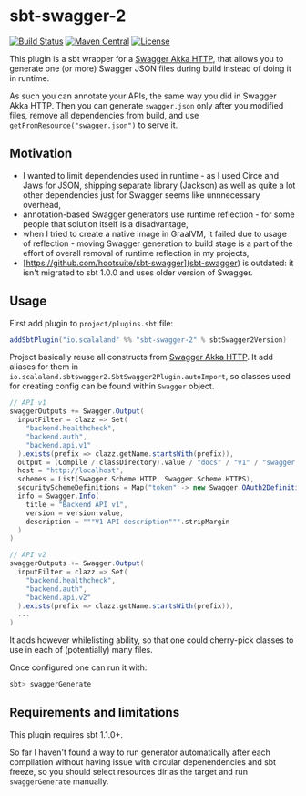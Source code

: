 # sbt-swagger-2

[![Build Status](https://travis-ci.org/scalalandio/sbt-swagger-2.svg?branch=master)](https://travis-ci.org/scalalandio/sbt-swagger-2)
[![Maven Central](https://img.shields.io/maven-central/v/io.scalaland/sbt-swagger-2_2.12.svg)](http://search.maven.org/#search%7Cga%7C1%7Csbt-swagger-2)
[![License](http://img.shields.io/:license-Apache%202-green.svg)](http://www.apache.org/licenses/LICENSE-2.0.txt)

This plugin is a sbt wrapper for a [Swagger Akka HTTP](https://github.com/swagger-akka-http/swagger-akka-http), that
allows you to generate one (or more) Swagger JSON files during build instead of doing it in runtime.

As such you can annotate your APIs, the same way you did in Swagger Akka HTTP. Then you can generate `swagger.json` only
after you modified files, remove all dependencies from build, and use `getFromResource("swagger.json")` to serve it.

## Motivation

 * I wanted to limit dependencies used in runtime - as I used Circe and Jaws for JSON, shipping separate library
   (Jackson) as well as quite a lot other dependencies just for Swagger seems like unnnecessary overhead,
 * annotation-based Swagger generators use runtime reflection - for some people that solution itself is a disadvantage,
 * when I tried to create a native image in GraalVM, it failed due to usage of reflection - moving Swagger generation
   to build stage is a part of the effort of overall removal of runtime reflection in my projects,
 * [https://github.com/hootsuite/sbt-swagger](sbt-swagger) is outdated: it isn't migrated to sbt 1.0.0 and uses older
   version of Swagger.

## Usage

First add plugin to `project/plugins.sbt` file:

```scala
addSbtPlugin("io.scalaland" %% "sbt-swagger-2" % sbtSwagger2Version)
```

Project basically reuse all constructs from [Swagger Akka HTTP](https://github.com/swagger-akka-http/swagger-akka-http).
It add aliases for them in `io.scalaland.sbtswagger2.SbtSwagger2Plugin.autoImport`, so classes used for creating config
can be found within `Swagger` object.

```scala
// API v1
swaggerOutputs += Swagger.Output(
  inputFilter = clazz => Set(
    "backend.healthcheck",
    "backend.auth",
    "backend.api.v1"
  ).exists(prefix => clazz.getName.startsWith(prefix)),
  output = (Compile / classDirectory).value / "docs" / "v1" / "swagger.json",
  host = "http://localhost",
  schemes = List(Swagger.Scheme.HTTP, Swagger.Scheme.HTTPS),
  securitySchemeDefinitions = Map("token" -> new Swagger.OAuth2Definition().password("/auth")),
  info = Swagger.Info(
    title = "Backend API v1",
    version = version.value,
    description = """V1 API description""".stripMargin
  )
)

// API v2
swaggerOutputs += Swagger.Output(
  inputFilter = clazz => Set(
    "backend.healthcheck",
    "backend.auth",
    "backend.api.v2"
  ).exists(prefix => clazz.getName.startsWith(prefix)),
  ...
)
```

It adds however whilelisting ability, so that one could cherry-pick classes to use in each of (potentially) many files.

Once configured one can run it with:

```scala
sbt> swaggerGenerate
```

## Requirements and limitations

This plugin requires sbt 1.1.0+.

So far I haven't found a way to run generator automatically after each compilation without having issue with circular
depenendencies and sbt freeze, so you should select resources dir as the target and run `swaggerGenerate` manually.
